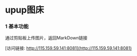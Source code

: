 # upup图床

### 1 基本功能

通过剪贴板上传图片，返回MarkDown链接

[访问链接: http://115.159.59.141:8081](http://115.159.59.141:8081)
